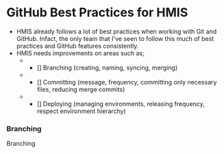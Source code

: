 # GitHub Best Practices for HMIS
- HMIS already follows a lot of best practices when working with Git and GitHub. Infact, the only team that I've seen to follow this much of best practices and GitHub features consistently.
- HMIS needs improvements on areas such as;
    - - [] Branching (creating, naming, syncing, merging)
    - - [] Committing (message, frequency, committing only necessary files, reducing merge commits)
    - - [] Deploying (managing environments, releasing frequency, respect environment hierarchy)

### Branching
Branching
